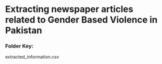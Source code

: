 # Extracting newspaper articles related to Gender Based Violence in Pakistan

### Folder Key:

extracted_information.csv

